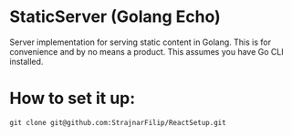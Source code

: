 # StaticServer (Golang Echo)
Server implementation for serving static content in Golang. This is for convenience and by no means a product. This assumes you have Go CLI installed.

# How to set it up:
```
git clone git@github.com:StrajnarFilip/ReactSetup.git 

```

